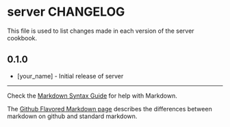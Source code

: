 server CHANGELOG
================

This file is used to list changes made in each version of the server cookbook.

0.1.0
-----
- [your_name] - Initial release of server

- - -
Check the [Markdown Syntax Guide](http://daringfireball.net/projects/markdown/syntax) for help with Markdown.

The [Github Flavored Markdown page](http://github.github.com/github-flavored-markdown/) describes the differences between markdown on github and standard markdown.
